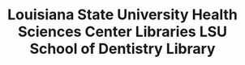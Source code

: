 ---
layout: repo
title: "Louisiana State University Health Sciences Center Libraries LSU School of Dentistry Library"
id: 25008
permalink: repos/25008/
---